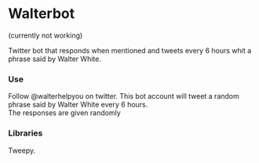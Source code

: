 # Walterbot
(currently not working)

Twitter bot that responds when mentioned and tweets every 6 hours whit a phrase said by Walter White. 

### Use

Follow @walterhelpyou on twitter. This bot account will tweet a random phrase said by Walter White every 6 hours. \
The responses are given randomly

### Libraries

Tweepy.







